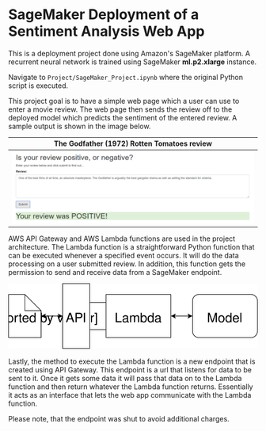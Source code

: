 # SageMaker Deployment of a Sentiment Analysis Web App

This is a deployment project done using Amazon's SageMaker platform. A recurrent neural network is trained using SageMaker **ml.p2.xlarge** instance. 

Navigate to `Project/SageMaker_Project.ipynb` where the original Python script is executed.

This project goal is to have a simple web page which a user can use to enter a movie review. The web page then sends the review off to the deployed model which predicts the sentiment of the entered review. A sample output is shown in the image below.

|         The Godfather (1972) Rotten Tomatoes review          |
| :----------------------------------------------------------: |
| <img src="Project\website\sample1.png" alt="sample_image" style="zoom:60%;" /> |

AWS API Gateway and AWS Lambda functions are used in the project architecture. The Lambda function is a straightforward Python function that can be executed whenever a specified event occurs. It will do the data processing on a user submitted review. In addition, this function gets the permission to send and receive data from a SageMaker endpoint.

<img src="Project/Web App Diagram.svg">

Lastly, the method to execute the Lambda function is a new endpoint that is created using API Gateway. This endpoint is a url that listens for data to be sent to it. Once it gets some data it will pass that data on to the Lambda function and then return whatever the Lambda function returns. Essentially it acts as an interface that lets the web app communicate with the Lambda function.

Please note, that the endpoint was shut to avoid additional charges.
